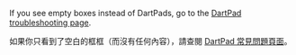 If you see empty boxes instead of DartPads, go to the
[DartPad troubleshooting page](/tools/dartpad/troubleshoot).

如果你只看到了空白的框框（而沒有任何內容），請查閱
[DartPad 常見問題頁面](/tools/dartpad/troubleshoot)。